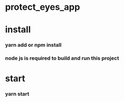 # protect_eyes_app
# install
### yarn add or npm install
### node js is required to build and run this project
# start
### yarn start

